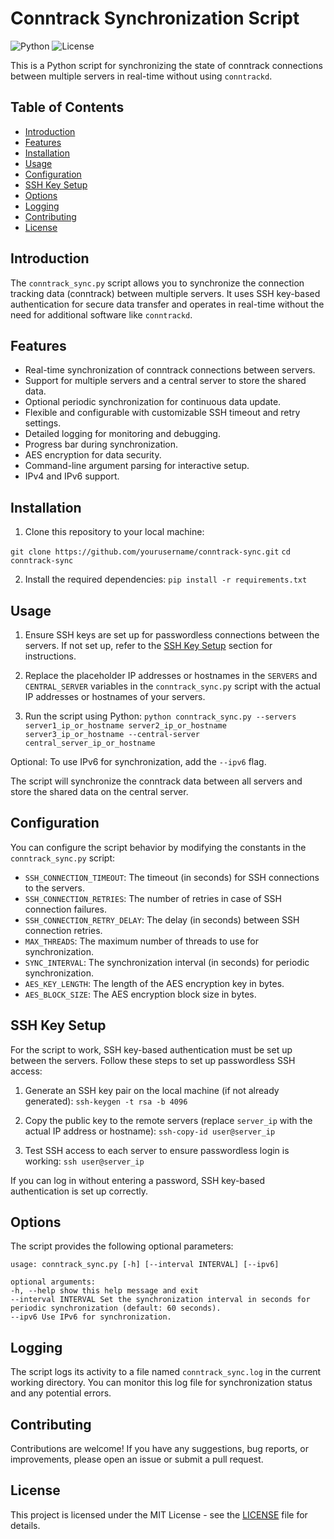 # Conntrack Synchronization Script

![Python](https://img.shields.io/badge/python-3.6%20%7C%203.7%20%7C%203.8%20%7C%203.9-blue)
![License](https://img.shields.io/badge/license-MIT-green)

This is a Python script for synchronizing the state of conntrack connections between multiple servers in real-time without using `conntrackd`.

## Table of Contents

- [Introduction](#introduction)
- [Features](#features)
- [Installation](#installation)
- [Usage](#usage)
- [Configuration](#configuration)
- [SSH Key Setup](#ssh-key-setup)
- [Options](#options)
- [Logging](#logging)
- [Contributing](#contributing)
- [License](#license)

## Introduction

The `conntrack_sync.py` script allows you to synchronize the connection tracking data (conntrack) between multiple servers. It uses SSH key-based authentication for secure data transfer and operates in real-time without the need for additional software like `conntrackd`.


## Features

- Real-time synchronization of conntrack connections between servers.
- Support for multiple servers and a central server to store the shared data.
- Optional periodic synchronization for continuous data update.
- Flexible and configurable with customizable SSH timeout and retry settings.
- Detailed logging for monitoring and debugging.
- Progress bar during synchronization.
- AES encryption for data security.
- Command-line argument parsing for interactive setup.
- IPv4 and IPv6 support.


## Installation

1. Clone this repository to your local machine:

`git clone https://github.com/yourusername/conntrack-sync.git`  `cd conntrack-sync`

2. Install the required dependencies: `pip install -r requirements.txt`



## Usage

1. Ensure SSH keys are set up for passwordless connections between the servers. If not set up, refer to the [SSH Key Setup](#ssh-key-setup) section for instructions.

2. Replace the placeholder IP addresses or hostnames in the `SERVERS` and `CENTRAL_SERVER` variables in the `conntrack_sync.py` script with the actual IP addresses or hostnames of your servers.

3. Run the script using Python: `python conntrack_sync.py --servers server1_ip_or_hostname server2_ip_or_hostname server3_ip_or_hostname --central-server central_server_ip_or_hostname`

Optional: To use IPv6 for synchronization, add the `--ipv6` flag.

The script will synchronize the conntrack data between all servers and store the shared data on the central server.



## Configuration

You can configure the script behavior by modifying the constants in the `conntrack_sync.py` script:

- `SSH_CONNECTION_TIMEOUT`: The timeout (in seconds) for SSH connections to the servers.
- `SSH_CONNECTION_RETRIES`: The number of retries in case of SSH connection failures.
- `SSH_CONNECTION_RETRY_DELAY`: The delay (in seconds) between SSH connection retries.
- `MAX_THREADS`: The maximum number of threads to use for synchronization.
- `SYNC_INTERVAL`: The synchronization interval (in seconds) for periodic synchronization.
- `AES_KEY_LENGTH`: The length of the AES encryption key in bytes.
- `AES_BLOCK_SIZE`: The AES encryption block size in bytes.


## SSH Key Setup

For the script to work, SSH key-based authentication must be set up between the servers. Follow these steps to set up passwordless SSH access:

1. Generate an SSH key pair on the local machine (if not already generated): `ssh-keygen -t rsa -b 4096`

2. Copy the public key to the remote servers (replace `server_ip` with the actual IP address or hostname): `ssh-copy-id user@server_ip`

3. Test SSH access to each server to ensure passwordless login is working: `ssh user@server_ip`

If you can log in without entering a password, SSH key-based authentication is set up correctly.



## Options

The script provides the following optional parameters:
```
usage: conntrack_sync.py [-h] [--interval INTERVAL] [--ipv6]

optional arguments:
-h, --help show this help message and exit
--interval INTERVAL Set the synchronization interval in seconds for periodic synchronization (default: 60 seconds).
--ipv6 Use IPv6 for synchronization.
```

## Logging

The script logs its activity to a file named `conntrack_sync.log` in the current working directory. You can monitor this log file for synchronization status and any potential errors.

## Contributing

Contributions are welcome! If you have any suggestions, bug reports, or improvements, please open an issue or submit a pull request.

## License

This project is licensed under the MIT License - see the [LICENSE](LICENSE) file for details.



























